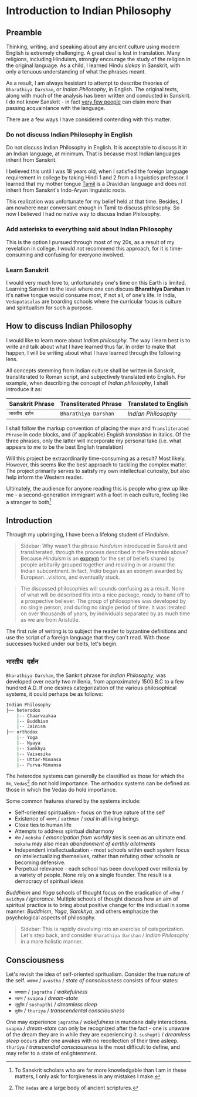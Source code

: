 # Introduction to Indian Philosophy

## Preamble

Thinking, writing, and speaking about any ancient culture using modern English is extremely challenging. A great deal is lost in translation. Many religions, including Hinduism, strongly encourage the study of the religion in the original language. As a child, I learned Hindu *slokas* in Sanskrit, with only a tenuous understanding of what the phrases meant.  

As a result, I am always hesistant to attempt to describe theories of `Bharathiya Darshan`, or *Indian Philosophy*, in English. The original texts, along with much of the analysis has been written and conducted in Sanskrit. I do not know Sanskrit - in fact [very few people](https://www.indiatoday.in/india/story/people-speak-sanskrit-india-home-ministry-language-department-2005594-2022-09-28) can claim more than passing acquaintance with the language. 

There are a few ways I have considered contending with this matter.

### Do not discuss Indian Philosophy in English

Do not discuss Indian Philosophy in English. It is acceptable to discuss it in an Indian language, at minimum. That is because most Indian languages inherit from Sanskrit. 

I believed this until I was 18 years old, when I satisfied the foreign language requirement in college by taking Hindi 1 and 2 from a linguistics professor. I learned that my mother tongue [Tamil](https://en.wikipedia.org/wiki/Tamil_language) is a Dravidian language and does not inherit from Sanskrit's Indo-Aryan linguistic roots.  

This realization was unfortunate for my belief held at that time. Besides, I am nowhere near conversant enough in Tamil to discuss philosophy. So now I believed I had no native way to discuss Indian Philosophy.

### Add asterisks to everything said about Indian Philosophy

This is the option I pursued through most of my 20s, as a result of my revelation in college. I would not recommend this approach, for it is time-consuming and confusing for everyone involved.  

### Learn Sanskrit

I would very much love to, unfortunately one's time on this Earth is limited. Learning Sanskrit to the level where one can discuss **Bharathiya Darshan** in it's native tongue would consume most, if not all, of one's life. In India, `Vedapatasalas` are boarding schools where the curricular focus is culture and spiritualism for such a purpose.

## How to discuss Indian Philosophy

I would like to learn more about *Indian philosophy*. The way I learn best is to write and talk about what I have learned thus far. In order to make that happen, I will be writing about what I have learned through the following lens.

All concepts stemming from Indian culture shall be written in Sanskrit, transliterated to Roman script, and subjectively translated into English. For example, when describing the concept of *Indian philosophy*, I shall introduce it as:

| Sanskrit Phrase | Transliterated Phrase | Translated to English |
|-|-|-|
| `भारतीय दर्शन` | `Bharathiya Darshan` | *Indian Philosophy* |

I shall follow the markup convention of placing the `संस्कृत` and `Transliterated Phrase` in code blocks, and (if applicable) *English translation* in italics. Of the three phrases, only the latter will incorporate my personal take (i.e. what appears to me to be the best English translation)

Will this project be extraordinarily time-consuming as a result? Most likely. However, this seems like the best approach to tackling the complex matter. The project primarily serves to satisfy my own intellectual curiosity, but also help inform the Western reader.

Ultimately, the audience for anyone reading this is people who grew up like me - a second-generation immigrant with a foot in each culture, feeling like a stranger to both[^intro]

## Introduction

Through my upbringing, I have been a lifelong student of *Hinduism*.  

> Sidebar: Why wasn't the phrase *Hinduism* introduced in Sanskrit and transliterated, through the process described in the Preamble above? Because *Hinduism* is an [exonym](https://en.wikipedia.org/wiki/Endonym_and_exonym) for the set of beliefs shared by people arbitarily grouped together and residing in or around the Indian subcontinent. In fact, *India* began as an exonym awarded by European...visitors, and eventually stuck.  

> The discussed philosophies will sounds confusing as a result. None of what will be described fits into a nice package, ready to hand off to a prospective believer. The group of philosophies was developed by no single person, and during no single period of time. It was iterated on over thousands of years, by individuals separated by as much time as we are from Aristotle.

The first rule of writing is to subject the reader to byzantine definitions and use the script of a foreign language that they can't read. With those successes tucked under our belts, let's begin.

## `भारतीय दर्शन`

`Bharathiya Darshan`, the Sankrit phrase for *Indian Philosophy*, was developed over nearly two millenia, from approximately 1500 B.C to a few hundred A.D. If one desires categorization of the various philosophical systems, it could perhaps be as follows:

```bash
Indian Philosophy
├── heterodox
    |-- Chaarvaakaa
    |-- Buddhism
    |-- Jainism
├── orthodox
    |-- Yoga
    |-- Nyaya
    |-- Samkhya
    |-- Vaisesika
    |-- Uttar-Mimansa
    |-- Purva-Mimansa
```

The heterodox systems can generally be classified as those for which the `वेदः`, `Vedas`[^vedas] do not hold importance. The orthodox systems can be defined as those in which the Vedas do hold importance.

Some common features shared by the systems include:

- Self-oriented spiritualism - focus on the true nature of the self
- Existence of `आत्मन्` / `aathman` / *soul* in all living beings
- Close ties to human life
- Attempts to address spiritual disharmony
- `मोक्ष` / `moksha` / *emancipation from worldly ties* is seen as an ultimate end. `moksha` may also mean *abandonment of earthly allotments*
- Independent intellectualization - most schools within each system focus on intellectualizing themselves, rather than refuting other schools or becoming defensive.
- Perpetual relevance - each school has been developed over millenia by a variety of people. None rely on a single founder. The result is a democracy of spiritual ideas

*Buddhism* and *Yoga* schools of thought focus on the eradication of `अविद्या` / `avidhya` / *ignorance*. Multiple schools of thought discuss how an aim of spiritual practice is to bring about positive change for the individual in some manner. *Buddhism*, *Yoga*, *Samkhya*, and others emphasize the psychological aspects of philosophy.

> Sidebar: This is rapidly devolving into an exercise of categorization. Let's step back, and consider `Bharathiya Darshan` / *Indian Philosophy* in a more holistic manner.

## Consciousness

Let's revisit the idea of self-oriented spritualism. Consider the true nature of the self. `अवस्था` / `avastha` / *state of consciousness* consists of four states:

- `जगराता` / `jagratha` / *wakefulness*
- `स्वप्न` / `svapna` / *dream-state*
- `सुषुप्ति` / `sushupthi` / *dreamless sleep*
- `तुरीय` / `thuriya` / *transcendental consciousness*

One may experience `jagratha` / *wakefulness* in mundane daily interactions. `svapna` / *dream-state* can only be recognized after the fact - one is unaware of the dream they are in while they are experiencing it. `sushupti` / *dreamless sleep* occurs after one awakes with no recollection of their time asleep. `thuriya` / *transcendtal consciousness* is the most difficult to define, and may refer to a state of enlightenment.  

[^intro]: To Sanskrit scholars who are far more knowledgable than I am in these matters, I only ask for forgiveness in any mistakes I make.

[^vedas]: The `Vedas` are a large body of ancient scriptures.